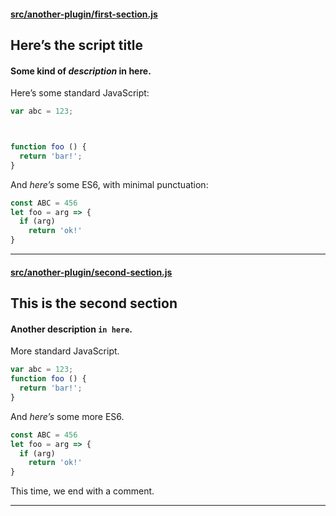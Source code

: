 #### [src/another-plugin/first-section.js](https://github.com/richplastow/qik-test-2/blob/master/src/another-plugin/first-section.js)

Here’s the script title
-----------------------

#### Some kind of _description_ in here.




Here’s some standard JavaScript:

```js
var abc = 123;



function foo () {
  return 'bar!';
}
```

And _here’s_ some ES6, with minimal punctuation:

```js
const ABC = 456
let foo = arg => {
  if (arg)
    return 'ok!'
}

```

***

#### [src/another-plugin/second-section.js](https://github.com/richplastow/qik-test-2/blob/master/src/another-plugin/second-section.js)

This is the second section
---------------------------

#### Another __description__ `in here`.

More standard JavaScript.

```js
var abc = 123;
function foo () {
  return 'bar!';
}
```

And _here’s_ some more ES6.

```js
const ABC = 456
let foo = arg => {
  if (arg)
    return 'ok!'
}
```

This time, we end with a comment.


***